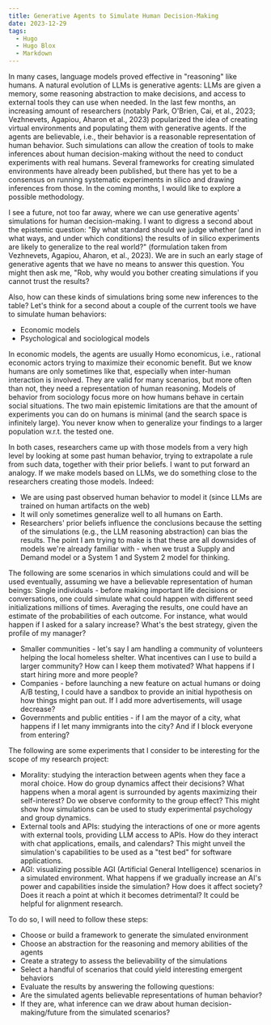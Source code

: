 ```yaml
---
title: Generative Agents to Simulate Human Decision-Making
date: 2023-12-29
tags:
  - Hugo
  - Hugo Blox
  - Markdown
---
```


In many cases, language models proved effective in "reasoning" like humans. A natural evolution of LLMs is generative agents: LLMs are given a memory, some reasoning abstraction to make decisions, and access to external tools they can use when needed. In the last few months, an increasing amount of researchers (notably Park, O'Brien, Cai, et al., 2023; Vezhnevets, Agapiou, Aharon et al., 2023) popularized the idea of creating virtual environments and populating them with generative agents. If the agents are believable, i.e., their behavior is a reasonable representation of human behavior. Such simulations can allow the creation of tools to make inferences about human decision-making without the need to conduct experiments with real humans. Several frameworks for creating simulated environments have already been published, but there has yet to be a consensus on running systematic experiments in silico and drawing inferences from those. In the coming months, I would like to explore a possible methodology.

I see a future, not too far away, where we can use generative agents' simulations for human decision-making. I want to digress a second about the epistemic question: "By what standard should we judge whether (and in what ways, and under which conditions) the results of in silico experiments are likely to generalize to the real world?" (formulation taken from Vezhnevets, Agapiou, Aharon, et al., 2023). We are in such an early stage of generative agents that we have no means to answer this question. You might then ask me, "Rob, why would you bother creating simulations if you cannot trust the results?

Also, how can these kinds of simulations bring some new inferences to the table? Let's think for a second about a couple of the current tools we have to simulate human behaviors:
- Economic models
- Psychological and sociological models

In economic models, the agents are usually Homo economicus, i.e., rational economic actors trying to maximize their economic benefit. But we know humans are only sometimes like that, especially when inter-human interaction is involved. They are valid for many scenarios, but more often than not, they need a representation of human reasoning. 
Models of behavior from sociology focus more on how humans behave in certain social situations. The two main epistemic limitations are that the amount of experiments you can do on humans is minimal (and the search space is infinitely large). You never know when to generalize your findings to a larger population w.r.t. the tested one.

In both cases, researchers came up with those models from a very high level by looking at some past human behavior, trying to extrapolate a rule from such data, together with their prior beliefs. I want to put forward an analogy. If we make models based on LLMs, we do something close to the researchers creating those models.
Indeed:
- We are using past observed human behavior to model it (since LLMs are trained on human artifacts on the web)
- It will only sometimes generalize well to all humans on Earth.
- Researchers' prior beliefs influence the conclusions because the setting of the simulations (e.g., the LLM reasoning abstraction) can bias the results.
The point I am trying to make is that these are all downsides of models we're already familiar with - when we trust a Supply and Demand model or a System 1 and System 2 model for thinking. 

The following are some scenarios in which simulations could and will be used eventually, assuming we have a believable representation of human beings:
Single individuals - before making important life decisions or conversations, one could simulate what could happen with different seed initializations millions of times. Averaging the results, one could have an estimate of the probabilities of each outcome. For instance, what would happen if I asked for a salary increase? What's the best strategy, given the profile of my manager?
- Smaller communities - let's say I am handling a community of volunteers helping the local homeless shelter. What incentives can I use to build a larger community? How can I keep them motivated? What happens if I start hiring more and more people?
- Companies - before launching a new feature on actual humans or doing A/B testing, I could have a sandbox to provide an initial hypothesis on how things might pan out. If I add more advertisements, will usage decrease?
- Governments and public entities - if I am the mayor of a city, what happens if I let many immigrants into the city? And if I block everyone from entering?


The following are some experiments that I consider to be interesting for the scope of my research project:
- Morality: studying the interaction between agents when they face a moral choice. How do group dynamics affect their decisions? What happens when a moral agent is surrounded by agents maximizing their self-interest? Do we observe conformity to the group effect? This might show how simulations can be used to study experimental psychology and group dynamics.
- External tools and APIs: studying the interactions of one or more agents with external tools, providing LLM access to APIs. How do they interact with chat applications, emails, and calendars? This might unveil the simulation's capabilities to be used as a "test bed" for software applications.
- AGI: visualizing possible AGI (Artificial General Intelligence) scenarios in a simulated environment. What happens if we gradually increase an AI's power and capabilities inside the simulation? How does it affect society? Does it reach a point at which it becomes detrimental? It could be helpful for alignment research.

To do so, I will need to follow these steps:
- Choose or build a framework to generate the simulated environment
- Choose an abstraction for the reasoning and memory abilities of the agents
- Create a strategy to assess the believability of the simulations
- Select a handful of scenarios that could yield interesting emergent behaviors
- Evaluate the results by answering the following questions:
- Are the simulated agents believable representations of human behavior?
- If they are, what inference can we draw about human decision-making/future from the simulated scenarios?
